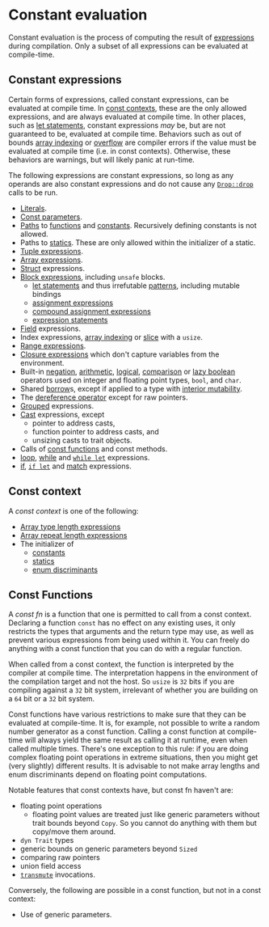 # Constant evaluation

Constant evaluation is the process of computing the result of
[expressions] during compilation. Only a subset of all expressions
can be evaluated at compile-time.

## Constant expressions

Certain forms of expressions, called constant expressions, can be evaluated at
compile time. In [const contexts](#const-context), these are the only allowed
expressions, and are always evaluated at compile time. In other places, such as
[let statements], constant expressions *may*
be, but are not guaranteed to be, evaluated at compile time. Behaviors such as
out of bounds [array indexing] or [overflow] are compiler errors if the value
must be evaluated at compile time (i.e. in const contexts). Otherwise, these
behaviors are warnings, but will likely panic at run-time.

The following expressions are constant expressions, so long as any operands are
also constant expressions and do not cause any [`Drop::drop`][destructors] calls
to be run.

* [Literals].
* [Const parameters].
* [Paths] to [functions] and [constants].
  Recursively defining constants is not allowed.
* Paths to [statics]. These are only allowed within the initializer of a static.
* [Tuple expressions].
* [Array expressions].
* [Struct] expressions.
* [Block expressions], including `unsafe` blocks.
    * [let statements] and thus irrefutable [patterns], including mutable bindings
    * [assignment expressions]
    * [compound assignment expressions]
    * [expression statements]
* [Field] expressions.
* Index expressions, [array indexing] or [slice] with a `usize`.
* [Range expressions].
* [Closure expressions] which don't capture variables from the environment.
* Built-in [negation], [arithmetic], [logical], [comparison] or [lazy boolean]
  operators used on integer and floating point types, `bool`, and `char`.
* Shared [borrow]s, except if applied to a type with [interior mutability].
* The [dereference operator] except for raw pointers.
* [Grouped] expressions.
* [Cast] expressions, except
  * pointer to address casts,
  * function pointer to address casts, and
  * unsizing casts to trait objects.
* Calls of [const functions] and const methods.
* [loop], [while] and [`while let`] expressions.
* [if], [`if let`] and [match] expressions.

## Const context

A _const context_ is one of the following:

* [Array type length expressions]
* [Array repeat length expressions][array expressions]
* The initializer of
  * [constants]
  * [statics]
  * [enum discriminants]

## Const Functions

A _const fn_ is a function that one is permitted to call from a const context. Declaring a function
`const` has no effect on any existing uses, it only restricts the types that arguments and the
return type may use, as well as prevent various expressions from being used within it. You can freely do anything with a const function that
you can do with a regular function.

When called from a const context, the function is interpreted by the
compiler at compile time. The interpretation happens in the
environment of the compilation target and not the host. So `usize` is
`32` bits if you are compiling against a `32` bit system, irrelevant
of whether you are building on a `64` bit or a `32` bit system.

Const functions have various restrictions to make sure that they can be
evaluated at compile-time. It is, for example, not possible to write a random
number generator as a const function. Calling a const function at compile-time
will always yield the same result as calling it at runtime, even when called
multiple times. There's one exception to this rule: if you are doing complex
floating point operations in extreme situations, then you might get (very
slightly) different results. It is advisable to not make array lengths and enum
discriminants depend on floating point computations.


Notable features that const contexts have, but const fn haven't are:

* floating point operations
  * floating point values are treated just like generic parameters without trait bounds beyond
  `Copy`. So you cannot do anything with them but copy/move them around.
* `dyn Trait` types
* generic bounds on generic parameters beyond `Sized`
* comparing raw pointers
* union field access
* [`transmute`] invocations.

Conversely, the following are possible in a const function, but not in a const context:

* Use of generic parameters.

[arithmetic]:           expressions/operator-expr.md#arithmetic-and-logical-binary-operators
[array expressions]:    expressions/array-expr.md
[array indexing]:       expressions/array-expr.md#array-and-slice-indexing-expressions
[array indexing]:       expressions/array-expr.md#array-and-slice-indexing-expressions
[array type length expressions]: types/array.md
[assignment expressions]: expressions/operator-expr.md#assignment-expressions
[compound assignment expressions]: expressions/operator-expr.md#compound-assignment-expressions
[block expressions]:    expressions/block-expr.md
[borrow]:               expressions/operator-expr.md#borrow-operators
[cast]:                 expressions/operator-expr.md#type-cast-expressions
[closure expressions]:  expressions/closure-expr.md
[comparison]:           expressions/operator-expr.md#comparison-operators
[const functions]:      items/functions.md#const-functions
[constants]:            items/constant-items.md
[Const parameters]:     items/generics.md
[dereference operator]: expressions/operator-expr.md#the-dereference-operator
[destructors]:          destructors.md
[enum discriminants]:   items/enumerations.md#custom-discriminant-values-for-fieldless-enumerations
[expression statements]: statements.md#expression-statements
[expressions]:          expressions.md
[field]:                expressions/field-expr.md
[functions]:            items/functions.md
[grouped]:              expressions/grouped-expr.md
[interior mutability]:  interior-mutability.md
[if]:                   expressions/if-expr.md#if-expressions
[`if let`]:             expressions/if-expr.md#if-let-expressions
[lazy boolean]:         expressions/operator-expr.md#lazy-boolean-operators
[let statements]:       statements.md#let-statements
[literals]:             expressions/literal-expr.md
[logical]:              expressions/operator-expr.md#arithmetic-and-logical-binary-operators
[loop]:                 expressions/loop-expr.md#infinite-loops
[match]:                expressions/match-expr.md
[negation]:             expressions/operator-expr.md#negation-operators
[overflow]:             expressions/operator-expr.md#overflow
[paths]:                expressions/path-expr.md
[patterns]:             patterns.md
[range expressions]:    expressions/range-expr.md
[slice]:                types/slice.md
[statics]:              items/static-items.md
[struct]:               expressions/struct-expr.md
[tuple expressions]:    expressions/tuple-expr.md
[`transmute`]:          ../std/mem/fn.transmute.html
[while]:                expressions/loop-expr.md#predicate-loops
[`while let`]:          expressions/loop-expr.md#predicate-pattern-loops
